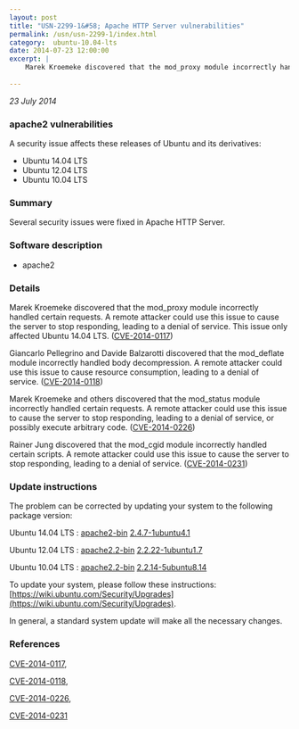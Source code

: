 ```yaml
---
layout: post
title: "USN-2299-1&#58; Apache HTTP Server vulnerabilities"
permalink: /usn/usn-2299-1/index.html
category:  ubuntu-10.04-lts
date: 2014-07-23 12:00:00
excerpt: |
    Marek Kroemeke discovered that the mod_proxy module incorrectly handled certain requests. A remote attacker could use this issue to cause the server to stop responding, leading to a denial of service. This issue only affected Ubuntu 14.04 LTS. ([CVE-2014-0117](http://people.ubuntu.com/~ubuntu-security/cve/CVE-2014-0117))
    
--- 
```

 
 

*23 July 2014*

### apache2 vulnerabilities

A security issue affects these releases of Ubuntu and its derivatives:

* Ubuntu 14.04 LTS
* Ubuntu 12.04 LTS
* Ubuntu 10.04 LTS

### Summary

Several security issues were fixed in Apache HTTP Server. 

### Software description

* apache2 

### Details

Marek Kroemeke discovered that the mod_proxy module incorrectly handled certain requests. A remote attacker could use this issue to cause the server to stop responding, leading to a denial of service. This issue only affected Ubuntu 14.04 LTS. ([CVE-2014-0117](http://people.ubuntu.com/~ubuntu-security/cve/CVE-2014-0117))

Giancarlo Pellegrino and Davide Balzarotti discovered that the mod_deflate module incorrectly handled body decompression. A remote attacker could use this issue to cause resource consumption, leading to a denial of service. ([CVE-2014-0118](http://people.ubuntu.com/~ubuntu-security/cve/CVE-2014-0118))

Marek Kroemeke and others discovered that the mod_status module incorrectly handled certain requests. A remote attacker could use this issue to cause the server to stop responding, leading to a denial of service, or possibly execute arbitrary code. ([CVE-2014-0226](http://people.ubuntu.com/~ubuntu-security/cve/CVE-2014-0226))

Rainer Jung discovered that the mod_cgid module incorrectly handled certain scripts. A remote attacker could use this issue to cause the server to stop responding, leading to a denial of service. ([CVE-2014-0231](http://people.ubuntu.com/~ubuntu-security/cve/CVE-2014-0231)) 

### Update instructions

The problem can be corrected by updating your system to the following package version:

Ubuntu 14.04 LTS
 : [apache2-bin](https://launchpad.net/ubuntu/+source/apache2) <span> [2.4.7-1ubuntu4.1](https://launchpad.net/ubuntu/+source/apache2/2.4.7-1ubuntu4.1) </span> 

Ubuntu 12.04 LTS
 : [apache2.2-bin](https://launchpad.net/ubuntu/+source/apache2) <span> [2.2.22-1ubuntu1.7](https://launchpad.net/ubuntu/+source/apache2/2.2.22-1ubuntu1.7) </span> 

Ubuntu 10.04 LTS
 : [apache2.2-bin](https://launchpad.net/ubuntu/+source/apache2) <span> [2.2.14-5ubuntu8.14](https://launchpad.net/ubuntu/+source/apache2/2.2.14-5ubuntu8.14) </span> 

To update your system, please follow these instructions: [https://wiki.ubuntu.com/Security/Upgrades](https://wiki.ubuntu.com/Security/Upgrades).

In general, a standard system update will make all the necessary changes. 

### References

 
 [CVE-2014-0117](http://people.ubuntu.com/~ubuntu-security/cve/CVE-2014-0117), 

 [CVE-2014-0118](http://people.ubuntu.com/~ubuntu-security/cve/CVE-2014-0118), 

 [CVE-2014-0226](http://people.ubuntu.com/~ubuntu-security/cve/CVE-2014-0226), 

 [CVE-2014-0231](http://people.ubuntu.com/~ubuntu-security/cve/CVE-2014-0231)
 

